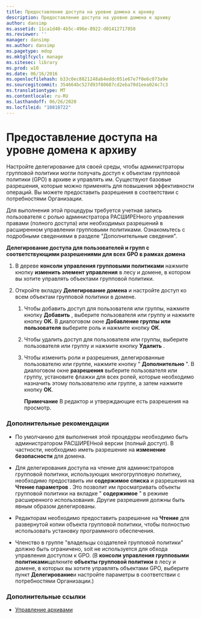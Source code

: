 ```yaml
---
title: Предоставление доступа на уровне домена к архиву
description: Предоставление доступа на уровне домена к архиву
author: dansimp
ms.assetid: 11ca1d40-4b5c-496e-8922-d01412717858
ms.reviewer: ''
manager: dansimp
ms.author: dansimp
ms.pagetype: mdop
ms.mktglfcycl: manage
ms.sitesec: library
ms.prod: w10
ms.date: 06/16/2016
ms.openlocfilehash: b33c0ec8821248ab4eddc051e67e7f0e6c073a9e
ms.sourcegitcommit: 354664bc527d93f80687cd2eba70d1eea024c7c3
ms.translationtype: MT
ms.contentlocale: ru-RU
ms.lasthandoff: 06/26/2020
ms.locfileid: "10818722"
---
```

# Предоставление доступа на уровне домена к архиву


Настройте делегирование для своей среды, чтобы администраторы групповой политики могли получать доступ к объектам групповой политики (GPO) в архиве и управлять им. Существуют базовые разрешения, которые можно применять для повышения эффективности операций. Вы можете предоставить разрешения в соответствии с потребностями Организации.

Для выполнения этой процедуры требуется учетная запись пользователя с ролью администратора РАСШИРЕНного управления правами (полного доступа) или необходимых разрешений в расширенном управлении групповыми политиками. Ознакомьтесь с подробными сведениями в разделе "Дополнительные сведения".

**Делегирование доступа для пользователей и групп с соответствующими разрешениями для всех GPO в рамках домена**

1.  В дереве **консоли управления групповыми политиками** нажмите кнопку **изменить элемент управления** в лесу и домене, в котором вы хотите управлять объектами групповой политики.

2.  Откройте вкладку **Делегирование домена** и настройте доступ ко всем объектам групповой политики в домене.

    1.  Чтобы добавить доступ для пользователя или группы, нажмите кнопку **Добавить** , выберите пользователя или группу и нажмите кнопку **ОК**. В диалоговом окне **Добавление группы или пользователя** выберите роль и нажмите кнопку **ОК**.

    2.  Чтобы удалить доступ для пользователя или группы, выберите пользователя или группу и нажмите кнопку **Удалить** .

    3.  Чтобы изменить роли и разрешения, делегированные пользователю или группе, нажмите кнопку " **Дополнительно** ". В диалоговом окне **разрешения** выберите пользователя или группу, установите флажки для всех ролей, которые необходимо назначить этому пользователю или группе, а затем нажмите кнопку **ОК**.

        **Примечание**  В редактор и утверждающие есть разрешения на просмотр.

         

### Дополнительные рекомендации

-   По умолчанию для выполнения этой процедуры необходимо быть администратором РАСШИРЕНной версии (полный доступ). В частности, необходимо иметь разрешение на **изменение безопасности** для домена.

-   Для делегирования доступа на чтение для администраторов групповой политики, использующих многогрупповую политику, необходимо предоставить им **содержимое списка** и разрешения на **Чтение параметров** . Это позволит им просматривать объекты групповой политики на вкладке " **содержимое** " в режиме расширенного использования. Другие разрешения должны быть явным образом делегированы.

-   Редакторам необходимо предоставить разрешение на **Чтение** для развернутой копии объекта групповой политики, чтобы полностью использовать установку программного обеспечения.

-   Членство в группе "владельцы создателей групповой политики" должно быть ограничено, soit не используется для обхода управления доступом к GPO. (В **консоли управления групповыми политиками**щелкните **объекты групповой политики** в лесу и домене, в которых вы хотите управлять объектами GPO, выберите пункт **Делегирование**и настройте параметры в соответствии с потребностями Организации.)

### Дополнительные ссылки

-   [Управление архивами](managing-the-archive-agpm40.md)

 

 





